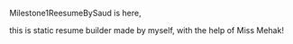 Milestone1ReesumeBySaud is here,

this is static resume builder made by myself, with the help of Miss Mehak!
